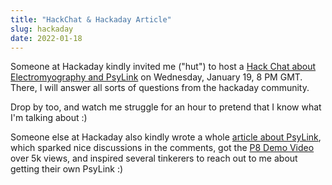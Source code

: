 ```yaml
---
title: "HackChat & Hackaday Article"
slug: hackaday
date: 2022-01-18
---
```


Someone at Hackaday kindly invited me ("hut") to host a [Hack Chat about
Electromyography and
PsyLink](https://hackaday.io/event/183577-electromyography-hack-chat) on
Wednesday, January 19, 8 PM GMT.  There, I will answer all sorts of questions
from the hackaday community.

Drop by too, and watch me struggle for an hour to pretend that I know what I'm
talking about :)

Someone else at Hackaday also kindly wrote a whole [article about
PsyLink](https://hackaday.com/2022/01/07/psylink-an-open-source-neural-interface-for-non-invasive-emg/),
which sparked nice discussions in the comments, got the [P8 Demo
Video](https://peertube.linuxrocks.online/w/vELMqkNxjVWzxUj1f7eCeX) over 5k
views, and inspired several tinkerers to reach out to me about getting their
own PsyLink :)

